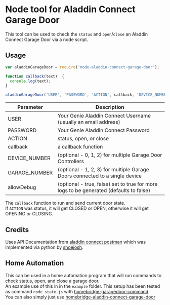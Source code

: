 # Node tool for Aladdin Connect Garage Door

This tool can be used to check the `status` and `open`/`close` an Aladdin Connect Garage Door via a node script.

## Usage
```javascript
var aladdinGarageDoor = require('node-aladdin-connect-garage-door');

function callback(text)  {
  console.log(text);
}

aladdinGarageDoor('USER', 'PASSWORD', 'ACTION', callback, 'DEVICE_NUMBER', 'GARAGE_NUMBER', allowDebug);
```
Parameter       | Description
----------------|------------
USER            | Your Genie Aladdin Connect Username (usually an email address)
PASSWORD        | Your Genie Aladdin Connect Password
ACTION          | status, open, or close
callback        | a callback function
DEVICE_NUMBER   | (optional - 0, 1, 2) for multiple Garage Door Controllers
GARAGE_NUMBER   | (optional - 1, 2, 3) for multiple Garage Doors connected to a single device
allowDebug      | (optional - true, false) set to true for more logs to be generated (defaults to false)

The `callback` function to run and send current door state.  
If `ACTION` was status, it will get CLOSED or OPEN, otherwise it will get OPENING or CLOSING.

## Credits
Uses API Documentation from  [aladdin connect postman](https://documenter.getpostman.com/view/5856894/RzZAjHxV) which was implemented via python by [shoejosh](https://github.com/shoejosh/aladdin-connect).

## Home Automation
This can be used in a home automation program that will run commands to check status, open, and close a garage door.  
An example use of this in in the `example` folder. This setup has been tested as command `node state.js` with [homebridge-garagedoor-command](https://www.npmjs.com/package/homebridge-garagedoor-command)  
You can also simply just use [homebridge-aladdin-connect-garage-door](https://github.com/iAnatoly/homebridge-aladdin-connect-garage-door)
